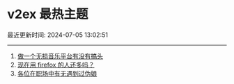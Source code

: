 # v2ex 最热主题

最近更新时间: 2024-07-05 13:02:51

--- 
1. [做一个无损音乐平台有没有搞头](https://www.v2ex.com/t/1054997) 
2. [现在用 firefox 的人还多吗？](https://www.v2ex.com/t/1055019) 
3. [各位在职场中有无遇到过伪娘](https://www.v2ex.com/t/1055022) 
